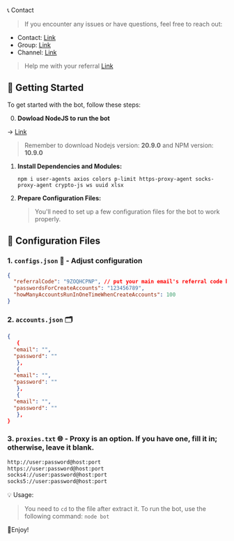 📞 Contact

> If you encounter any issues or have questions, feel free to reach out:

- Contact: [Link](t.me/MeoMunDep)
- Group: [Link](t.me/KeoAirDropFreeNe)
- Channel: [Link](t.me/KeoAirDropFreeNee)

> Help me with your referral [Link](https://strawberry.ai/rank?ref_id=9ZOQHCPNP)

## 🚀 Getting Started

To get started with the bot, follow these steps:

0. **Dowload NodeJS to run the bot**

-> [Link](https://t.me/KeoAirDropFreeNe/257/1462)

> Remember to download Nodejs version: **20.9.0** and NPM version: **10.9.0**

1. **Install Dependencies and Modules:**

   ```
   npm i user-agents axios colors p-limit https-proxy-agent socks-proxy-agent crypto-js ws uuid xlsx
   ```

2. **Prepare Configuration Files:**

   > You'll need to set up a few configuration files for the bot to work properly.

## 📁 Configuration Files

### 1. `configs.json` 📜 - Adjust configuration

```json
{
  "referralCode": "9ZOQHCPNP", // put your main email's referral code here
  "passwordsForCreateAccounts": "123456789",
  "howManyAccountsRunInOneTimeWhenCreateAccounts": 100
}
```

### 2. `accounts.json` 🗂️

```json
{
   {
  "email": "",
  "password": ""
   },
   {
  "email": "",
  "password": ""
   },
   {
  "email": "",
  "password": ""
   },
}
```

### 3. `proxies.txt` 🌐 - Proxy is an option. If you have one, fill it in; otherwise, leave it blank.

```txt
http://user:password@host:port
https://user:password@host:port
socks4://user:password@host:port
socks5://user:password@host:port
```

💡 Usage:

> You need to `cd` to the file after extract it.
> To run the bot, use the following command: `node bot`

🎇Enjoy!

